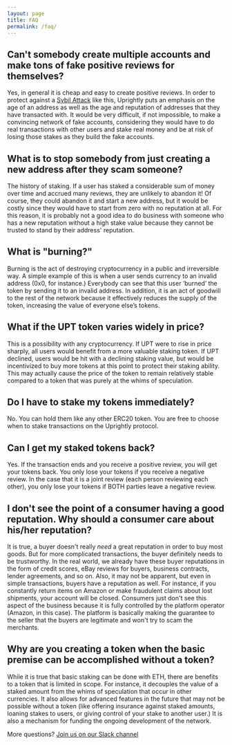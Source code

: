 ```yaml
---
layout: page
title: FAQ
permalink: /faq/
---
```


## Can't somebody create multiple accounts and make tons of fake positive reviews for themselves?
Yes, in general it is cheap and easy to create positive reviews. In order to protect against a [Sybil Attack](https://en.wikipedia.org/wiki/Sybil_attack) like this, Uprightly puts an emphasis on the age of an address as well as the age and reputation of addresses that they have transacted with. It would be very difficult, if not impossible, to make a convincing network of fake accounts, considering they would have to do real transactions with other users and stake real money and be at risk of losing those stakes as they build the fake accounts.

## What is to stop somebody from just creating a new address after they scam someone?

The history of staking. If a user has staked a considerable sum of money over time and accrued many reviews, they are unlikely to abandon it! Of course, they could abandon it and start a new address, but it would be costly since they would have to start from zero with no reputation at all. For this reason, it is probably not a good idea to do business with someone who has a new reputation without a high stake value because they cannot be trusted to stand by their address' reputation.

## What is "burning?"

Burning is the act of destroying cryptocurrency in a public and irreversible way. A simple example of this is when a user sends currency to an invalid address (0x0, for instance.) Everybody can see that this user ‘burned’ the token by sending it to an invalid address. In addition, it is an act of goodwill to the rest of the network because it effectively reduces the supply of the token, increasing the value of everyone else’s tokens.

## What if the UPT token varies widely in price?

This is a possibility with any cryptocurrency. If UPT were to rise in price sharply, all users would benefit from a more valuable staking token. If UPT declined, users would be hit with a declining staking value, but would be incentivized to buy more tokens at this point to protect their staking ability. This may actually cause the price of the token to remain relatively stable compared to a token that was purely at the whims of speculation.

## Do I have to stake my tokens immediately?

No. You can hold them like any other ERC20 token. You are free to choose when to stake transactions on the Uprightly protocol.

## Can I get my staked tokens back?

Yes. If the transaction ends and you receive a positive review, you will get your tokens back. You only lose your tokens if you receive a negative review. In the case that it is a joint review (each person reviewing each other), you only lose your tokens if BOTH parties leave a negative review.

## I don't see the point of a consumer having a good reputation. Why should a consumer care about his/her reputation?

It is true, a buyer doesn't really _need_ a great reputation in order to buy most goods. But for more complicated transactions, the buyer definitely needs to be trustworthy. In the real world, we already have these buyer reputations in the form of credit scores, eBay reviews for buyers, business contracts, lender agreements, and so on. Also, it may not be apparent, but even in simple transactions, buyers have a reputation as well. For instance, if you constantly return items on Amazon or make fraudulent claims about lost shipments, your account will be closed. Consumers just don't see this aspect of the business because it is fully controlled by the platform operator (Amazon, in this case). The platform is basically making the guarantee to the seller that the buyers are legitimate and won't try to scam the merchants.

## Why are you creating a token when the basic premise can be accomplished without a token?

While it is true that basic staking can be done with ETH, there are benefits to a token that is limited in scope. For instance, it decouples the value of a staked amount from the whims of speculation that occur in other currencies. It also allows for advanced features in the future that may not be possible without a token (like offering insurance against staked amounts, loaning stakes to users, or giving control of your stake to another user.) It is also a mechanism for funding the ongoing development of the network.

More questions? [Join us on our Slack channel](https://join.slack.com/t/uprightly/shared_invite/enQtMzExMTc1OTI0MzEwLTFiNWI5NmRhYTQ5MjAzMzdiYmNiZDE2ODE2NTA3NDI3NTdiZGIwN2RkOTYxYTg1Mzg5NWQ0OWJiYjJiNWI1NGI)
